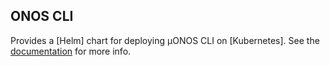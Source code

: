 <!--
SPDX-FileCopyrightText: 2022 2020-present Open Networking Foundation <info@opennetworking.org>

SPDX-License-Identifier: Apache-2.0
-->

## ONOS CLI

Provides a [Helm] chart for deploying µONOS CLI on [Kubernetes].
See the [documentation](https://docs.onosproject.org/onos-cli/docs/deployment/) for more info.
